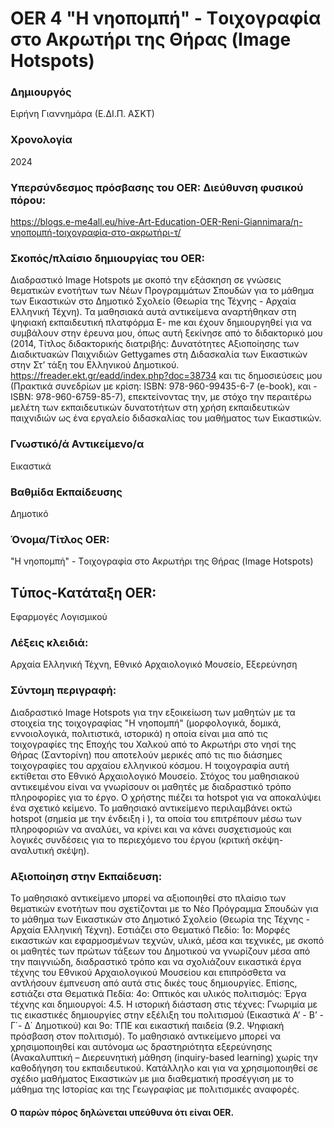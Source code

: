 # OER 4 "Η νηοπομπή" - Tοιχογραφία στο Ακρωτήρι της Θήρας (Image Hotspots)

### Δημιουργός 
Ειρήνη Γιαννημάρα (Ε.ΔΙ.Π. ΑΣΚΤ)  
### Χρονολογία 
2024
### Υπερσύνδεσμος πρόσβασης του OER: Διεύθυνση φυσικού πόρου:
<https://blogs.e-me4all.eu/hive-Art-Education-OER-Reni-Giannimara/η-νηοπομπή-tοιχογραφία-στο-ακρωτήρι-τ/>

### Σκοπός/πλαίσιο δημιουργίας του OER: ### 
 Διαδραστικό Image Hotspots με σκοπό την εξάσκηση σε γνώσεις θεματικών ενοτήτων των Νέων Προγραμμάτων Σπουδών για το μάθημα των Εικαστικών στο Δημοτικό Σχολείο (Θεωρία της Τέχνης - Αρχαία Ελληνική Τέχνη). Τα μαθησιακά αυτά αντικείμενα αναρτήθηκαν στη ψηφιακή εκπαιδευτική πλατφόρμα E- me και έχουν δημιουργηθεί για να συμβάλουν στην έρευνα μου, όπως αυτή ξεκίνησε από το διδακτορικό μου (2014, Τίτλος διδακτορικής διατριβής: Δυνατότητες Αξιοποίησης των Διαδικτυακών Παιχνιδιών Gettygames στη Διδασκαλία των Εικαστικών στην Στ’ τάξη του Ελληνικού Δημοτικού. <https://freader.ekt.gr/eadd/index.php?doc=38734>  και τις δημοσιεύσεις μου (Πρακτικά συνεδρίων με κρίση: ISBN: 978-960-99435-6-7 (e-book), και - ISBN:  978-960-6759-85-7), επεκτείνοντας την, με στόχο την περαιτέρω μελέτη των εκπαιδευτικών δυνατοτήτων στη χρήση εκπαιδευτικών παιχνιδιών ως ένα εργαλείο διδασκαλίας του μαθήματος των Εικαστικών.

### Γνωστικό/ά Αντικείμενο/α ###  
 Εικαστικά
### Βαθμίδα Εκπαίδευσης ###
Δημοτικό
### Όνομα/Τίτλος OER:
"Η νηοπομπή" - Tοιχογραφία στο Ακρωτήρι της Θήρας (Image Hotspots)
##  Tύπος-Κατάταξη OER:
Εφαρμογές Λογισμικού 
### Λέξεις κλειδιά: ### 
Αρχαία Ελληνική Τέχνη, Εθνικό Αρχαιολογικό Μουσείο, Εξερεύνηση
### Σύντομη περιγραφή:  
 Διαδραστικό Image Hotspots για την εξοικείωση των μαθητών με τα στοιχεία της τοιχογραφίας "Η νηοπομπή" (μορφολογικά, δομικά, εννοιολογικά, πολιτιστικά, ιστορικά) η οποία είναι μια από τις τοιχογραφίες της Εποχής του Χαλκού από το Ακρωτήρι στο νησί της Θήρας (Σαντορίνη) που αποτελούν μερικές από τις πιο διάσημες τοιχογραφίες του αρχαίου ελληνικού κόσμου. Η τοιχογραφία αυτή εκτίθεται στο Εθνικό Αρχαιολογικό Μουσείο. Στόχος του μαθησιακού αντικειμένου είναι να γνωρίσουν οι μαθητές με διαδραστικό τρόπο πληροφορίες για το έργο. Ο χρήστης πιέζει τα hotspot για να αποκαλύψει ένα σχετικό κείμενο. Το μαθησιακό αντικείμενο περιλαμβάνει οκτώ hotspot (σημεία με την ένδειξη i ), τα οποία του επιτρέπουν μέσω των πληροφοριών να αναλύει, να κρίνει και να κάνει συσχετισμούς και λογικές συνδέσεις για το περιεχόμενο του έργου (κριτική σκέψη-αναλυτική σκέψη).
### Αξιοποίηση στην Εκπαίδευση: 
 Το μαθησιακό αντικείμενο μπορεί να αξιοποιηθεί στο πλαίσιο των θεματικών ενοτήτων που σχετίζονται με το Νέο Πρόγραμμα Σπουδών για το μάθημα των Εικαστικών στο Δημοτικό Σχολείο (Θεωρία της Τέχνης - Αρχαία Ελληνική Τέχνη). Εστιάζει στο Θεματικό Πεδίο: 1o: Μορφές εικαστικών και εφαρμοσμένων τεχνών, υλικά, μέσα και τεχνικές, με σκοπό οι μαθητές των πρώτων τάξεων του Δημοτικού να γνωρίζουν μέσα από την παιγνιώδη, διαδραστικό τρόπο και να σχολιάζουν εικαστικά έργα τέχνης του Εθνικού Αρχαιολογικού Μουσείου και επιπρόσθετα να αντλήσουν έμπνευση από αυτά στις δικές τους δημιουργίες. Επίσης, εστιάζει στα Θεματικά Πεδία: 4ο: Οπτικός και υλικός πολιτισμός: Έργα τέχνης και δημιουργοί:  4.5. Η ιστορική διάσταση στις τέχνες: Γνωριμία με τις εικαστικές δημιουργίες στην εξέλιξη του πολιτισμού (Εικαστικά Α’ - Β’ - Γ΄- Δ΄ Δημοτικού) και 9ο: ΤΠΕ και εικαστική παιδεία (9.2. Ψηφιακή πρόσβαση στον πολιτισμό). Το μαθησιακό αντικείμενο μπορεί να χρησιμοποιηθεί και αυτόνομα ως δραστηριότητα εξερεύνησης (Ανακαλυπτική – Διερευνητική μάθηση (inquiry-based learning) χωρίς την καθοδήγηση του εκπαιδευτικού. Κατάλληλο και για να χρησιμοποιηθεί σε σχέδιο μαθήματος Εικαστικών με μια διαθεματική προσέγγιση με το μάθημα της Ιστορίας και της Γεωγραφίας με πολιτισμικές αναφορές.

#### Ο παρών πόρος δηλώνεται υπεύθυνα ότι είναι OER. 


